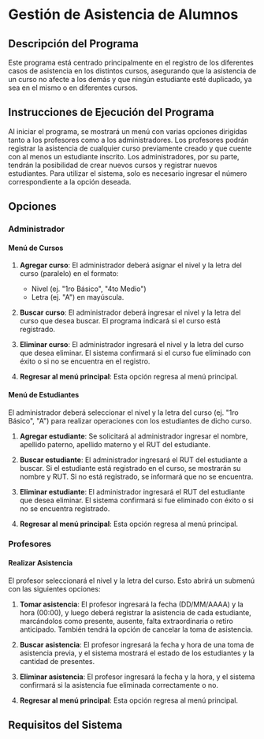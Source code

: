 # Gestión de Asistencia de Alumnos

## Descripción del Programa

Este programa está centrado principalmente en el registro de los diferentes casos de asistencia en los distintos cursos, asegurando que la asistencia de un curso no afecte a los demás y que ningún estudiante esté duplicado, ya sea en el mismo o en diferentes cursos.

## Instrucciones de Ejecución del Programa

Al iniciar el programa, se mostrará un menú con varias opciones dirigidas tanto a los profesores como a los administradores. Los profesores podrán registrar la asistencia de cualquier curso previamente creado y que cuente con al menos un estudiante inscrito. Los administradores, por su parte, tendrán la posibilidad de crear nuevos cursos y registrar nuevos estudiantes. Para utilizar el sistema, solo es necesario ingresar el número correspondiente a la opción deseada.

## Opciones

### Administrador

#### Menú de Cursos

1. **Agregar curso**: El administrador deberá asignar el nivel y la letra del curso (paralelo) en el formato:
    - Nivel (ej. "1ro Básico", "4to Medio")
    - Letra (ej. "A") en mayúscula.

2. **Buscar curso**: El administrador deberá ingresar el nivel y la letra del curso que desea buscar. El programa indicará si el curso está registrado.

3. **Eliminar curso**: El administrador ingresará el nivel y la letra del curso que desea eliminar. El sistema confirmará si el curso fue eliminado con éxito o si no se encuentra en el registro.

4. **Regresar al menú principal**: Esta opción regresa al menú principal.

#### Menú de Estudiantes

El administrador deberá seleccionar el nivel y la letra del curso (ej. "1ro Básico", "A") para realizar operaciones con los estudiantes de dicho curso.

1. **Agregar estudiante**: Se solicitará al administrador ingresar el nombre, apellido paterno, apellido materno y el RUT del estudiante.

2. **Buscar estudiante**: El administrador ingresará el RUT del estudiante a buscar. Si el estudiante está registrado en el curso, se mostrarán su nombre y RUT. Si no está registrado, se informará que no se encuentra.

3. **Eliminar estudiante**: El administrador ingresará el RUT del estudiante que desea eliminar. El sistema confirmará si fue eliminado con éxito o si no se encuentra registrado.

4. **Regresar al menú principal**: Esta opción regresa al menú principal.

### Profesores

#### Realizar Asistencia

El profesor seleccionará el nivel y la letra del curso. Esto abrirá un submenú con las siguientes opciones:

1. **Tomar asistencia**: El profesor ingresará la fecha (DD/MM/AAAA) y la hora (00:00), y luego deberá registrar la asistencia de cada estudiante, marcándolos como presente, ausente, falta extraordinaria o retiro anticipado. También tendrá la opción de cancelar la toma de asistencia.

2. **Buscar asistencia**: El profesor ingresará la fecha y hora de una toma de asistencia previa, y el sistema mostrará el estado de los estudiantes y la cantidad de presentes.

3. **Eliminar asistencia**: El profesor ingresará la fecha y la hora, y el sistema confirmará si la asistencia fue eliminada correctamente o no.

4. **Regresar al menú principal**: Esta opción regresa al menú principal.

## Requisitos del Sistema
